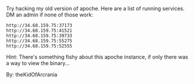 Try hacking my old version of apoche. Here are a list of running services. DM an admin if none of those work:

```
http://34.68.159.75:37173
http://34.68.159.75:41521
http://34.68.159.75:39733
http://34.68.159.75:55275
http://34.68.159.75:52555
```

Hint: There's something fishy about this apoche instance, if only there was a way to view the binary...

By: theKidOfArcrania